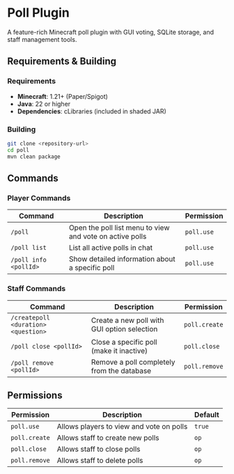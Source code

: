 # Poll Plugin

A feature-rich Minecraft poll plugin with GUI voting, SQLite storage, and staff management tools.

## Requirements & Building

### Requirements
- **Minecraft**: 1.21+ (Paper/Spigot)
- **Java**: 22 or higher
- **Dependencies**: cLibraries (included in shaded JAR)

### Building
```bash
git clone <repository-url>
cd poll
mvn clean package
```

## Commands

### Player Commands

| Command | Description | Permission |
|---------|-------------|------------|
| `/poll` | Open the poll list menu to view and vote on active polls | `poll.use` |
| `/poll list` | List all active polls in chat | `poll.use` |
| `/poll info <pollId>` | Show detailed information about a specific poll | `poll.use` |

### Staff Commands

| Command | Description | Permission |
|---------|-------------|------------|
| `/createpoll <duration> <question>` | Create a new poll with GUI option selection | `poll.create` |
| `/poll close <pollId>` | Close a specific poll (make it inactive) | `poll.close` |
| `/poll remove <pollId>` | Remove a poll completely from the database | `poll.remove` |

## Permissions

| Permission | Description | Default |
|------------|-------------|---------|
| `poll.use` | Allows players to view and vote on polls | `true` |
| `poll.create` | Allows staff to create new polls | `op` |
| `poll.close` | Allows staff to close polls | `op` |
| `poll.remove` | Allows staff to delete polls | `op` |